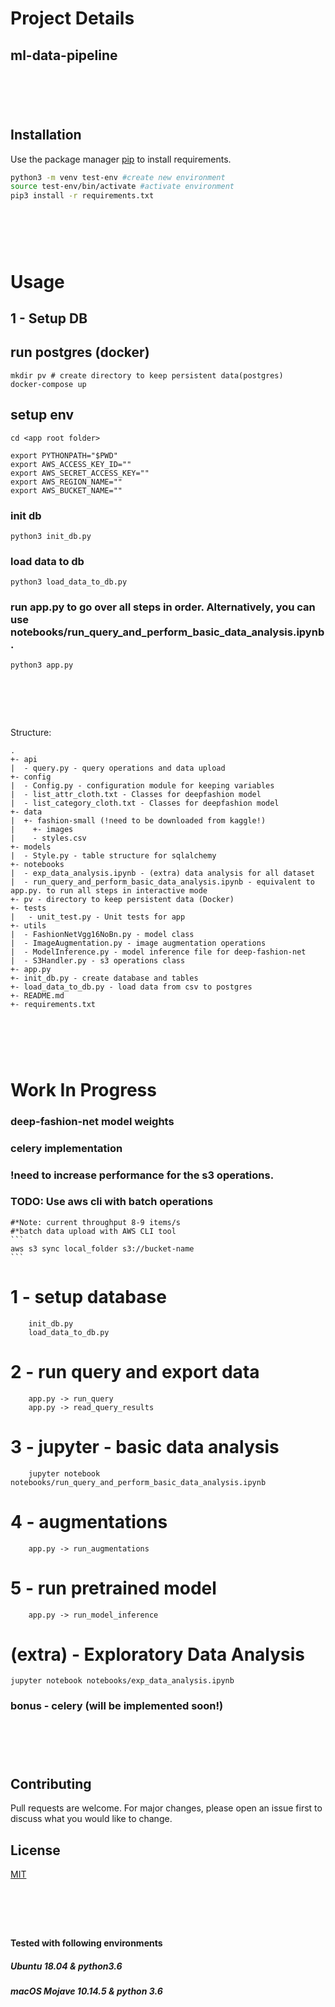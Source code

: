 # Project Details
## ml-data-pipeline


# &nbsp;

## Installation

Use the package manager [pip](https://pip.pypa.io/en/stable/) to install requirements.

```bash
python3 -m venv test-env #create new environment
source test-env/bin/activate #activate environment
pip3 install -r requirements.txt
```

# &nbsp;

# Usage

## 1 - Setup DB

## run postgres (docker)
```
mkdir pv # create directory to keep persistent data(postgres)
docker-compose up
```

## setup env
```
cd <app root folder>

export PYTHONPATH="$PWD"
export AWS_ACCESS_KEY_ID=""
export AWS_SECRET_ACCESS_KEY=""
export AWS_REGION_NAME=""
export AWS_BUCKET_NAME=""
```

### init db
```
python3 init_db.py
```

### load data to db
```
python3 load_data_to_db.py
```

### run app.py to go over all steps in order. Alternatively, you can use notebooks/run_query_and_perform_basic_data_analysis.ipynb.
```
python3 app.py
```

# &nbsp;



Structure:
```
.
+- api
|  - query.py - query operations and data upload
+- config
|  - Config.py - configuration module for keeping variables
|  - list_attr_cloth.txt - Classes for deepfashion model
|  - list_category_cloth.txt - Classes for deepfashion model
+- data
|  +- fashion-small (!need to be downloaded from kaggle!)
|    +- images
|    - styles.csv
+- models
|  - Style.py - table structure for sqlalchemy
+- notebooks
|  - exp_data_analysis.ipynb - (extra) data analysis for all dataset
|  - run_query_and_perform_basic_data_analysis.ipynb - equivalent to app.py. to run all steps in interactive mode
+- pv - directory to keep persistent data (Docker)
+- tests
|   - unit_test.py - Unit tests for app
+- utils
|  - FashionNetVgg16NoBn.py - model class 
|  - ImageAugmentation.py - image augmentation operations
|  - ModelInference.py - model inference file for deep-fashion-net
|  - S3Handler.py - s3 operations class
+- app.py 
+- init_db.py - create database and tables
+- load_data_to_db.py - load data from csv to postgres
+- README.md 
+- requirements.txt
```


# &nbsp;

# Work In Progress

### deep-fashion-net model weights
### celery implementation
### !need to increase performance for the s3 operations. 
### TODO: Use aws cli with batch operations
    
    #*Note: current throughput 8-9 items/s 
    #*batch data upload with AWS CLI tool
    ```
    aws s3 sync local_folder s3://bucket-name
    ```

# 1 - setup database
```
    init_db.py
    load_data_to_db.py
```

# 2 - run query and export data
```
    app.py -> run_query
    app.py -> read_query_results
```

# 3 - jupyter - basic data analysis
```
    jupyter notebook notebooks/run_query_and_perform_basic_data_analysis.ipynb
```

# 4 - augmentations
```
    app.py -> run_augmentations
```
# 5 - run pretrained model
```
    app.py -> run_model_inference
```


# (extra) - Exploratory Data Analysis
```
jupyter notebook notebooks/exp_data_analysis.ipynb
```


### bonus - celery (will be implemented soon!)

# &nbsp;

## Contributing
Pull requests are welcome. For major changes, please open an issue first to discuss what you would like to change.

## License
[MIT](https://choosealicense.com/licenses/mit/)

# &nbsp;

#### Tested with following environments

##### Ubuntu 18.04 & python3.6

##### macOS Mojave 10.14.5 & python 3.6